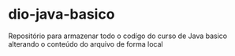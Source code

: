 # dio-java-basico
Repositório para armazenar todo o codígo do curso de Java basico
alterando o conteúdo do arquivo de forma local 